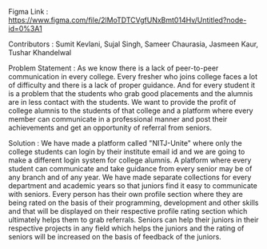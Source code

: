 Figma Link : https://www.figma.com/file/2lMoTDTCVgfUNxBmt014Hv/Untitled?node-id=0%3A1

Contributors : Sumit Kevlani, Sujal Singh, Sameer Chaurasia, Jasmeen Kaur, Tushar Khandelwal

Problem Statement : As we know there is a lack of peer-to-peer communication in every college. Every fresher
who joins college faces a lot of difficulty and there is a lack of proper guidance. And for every student it
is a problem that the students who grab good placements and the alumnis are in less contact with the students.
We want to provide the profit of college alumnis to the students of that college and a platform where every member can communicate in a professional manner and post their achievements and get an opportunity of referral from seniors.

Solution :
We have made a platform called "NITJ-Unite" where only the college students can login by their institute email id and we are going to make a different login system for college alumnis. A platform where every student
can communicate and take guidance from every senior may be of any branch and of any year. We have made separate collections for every department and academic years so that juniors find it easy to communicate with seniors. Every person has their own profile section where they are being rated on the basis of their programming, development and other skills and that will be displayed on their respective profile rating section which ultimately helps them to grab referrals.
Seniors can help their juniors in their respective projects in any field which helps the juniors and the rating of seniors will be increased on the basis of feedback of the juniors.